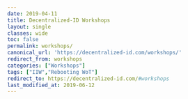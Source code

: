 ```yaml
---
date: 2019-04-11
title: Decentralized-ID Workshops
layout: single
classes: wide
toc: false
permalink: workshops/
canonical_url: 'https://decentralized-id.com/workshops/'
redirect_from: workshops
categories: ["Workshops"]
tags: ["IIW","Rebooting WoT"]
redirect_to: https://decentralized-id.com/#workshops
last_modified_at: 2019-06-12
---
```

